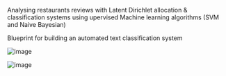 Analysing restaurants reviews with Latent Dirichlet allocation & classification systems using upervised Machine learning algorithms (SVM and Naive Bayesian)

Blueprint for building an automated text classification system

![image](https://user-images.githubusercontent.com/36862442/126046255-d60a73c2-9056-48a5-b963-dedccc09b4b8.png)

![image](https://user-images.githubusercontent.com/36862442/126046243-a0d8a436-32ee-4125-ba9f-4421f762edd5.png)

